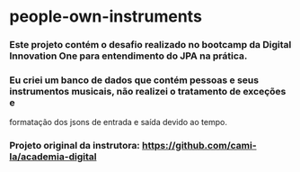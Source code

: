 # people-own-instruments


### Este projeto contém o desafio realizado no bootcamp da Digital Innovation One para entendimento do JPA na prática.

### Eu criei um banco de dados que contém pessoas e seus instrumentos musicais, não realizei o tratamento de exceções e 
formatação dos jsons de entrada e saída devido ao tempo.

### Projeto original da instrutora: https://github.com/cami-la/academia-digital
